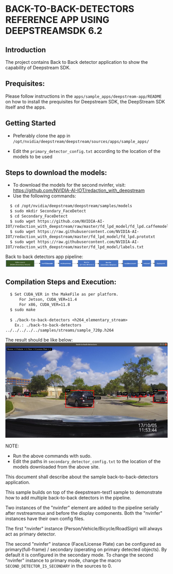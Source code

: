 # BACK-TO-BACK-DETECTORS REFERENCE APP USING DEEPSTREAMSDK 6.2

## Introduction

The project contains Back to Back detector application to show the
capability of Deepstream SDK.

## Prequisites:

Please follow instructions in the `apps/sample_apps/deepstream-app/README` on how
to install the prequisites for Deepstream SDK, the DeepStream SDK itself and the
apps.

## Getting Started

- Preferably clone the app in
  `/opt/nvidia/deepstream/deepstream/sources/apps/sample_apps/`

- Edit the `primary_detector_config.txt` according to the location of the models to be used

## Steps to download the models:

- To download the models for the second nvinfer, visit:
  https://github.com/NVIDIA-AI-IOT/redaction_with_deepstream
- Use the following commands:

```
  $ cd /opt/nvidia/deepstream/deepstream/samples/models
  $ sudo mkdir Secondary_FaceDetect
  $ cd Secondary_FaceDetect
  $ sudo wget https://github.com/NVIDIA-AI-IOT/redaction_with_deepstream/raw/master/fd_lpd_model/fd_lpd.caffemodel
  $ sudo wget https://raw.githubusercontent.com/NVIDIA-AI-IOT/redaction_with_deepstream/master/fd_lpd_model/fd_lpd.prototxt
  $ sudo wget https://raw.githubusercontent.com/NVIDIA-AI-IOT/redaction_with_deepstream/master/fd_lpd_model/labels.txt
```

Back to back detectors app pipeline:
![DS Back to back detectors Pipeline](.backtobackdetectors_pipeline.png)

## Compilation Steps and Execution:

```
  $ Set CUDA_VER in the MakeFile as per platform.
      For Jetson, CUDA_VER=11.4
      For x86, CUDA_VER=11.8
  $ sudo make

  $ ./back-to-back-detectors <h264_elementary_stream>
    Ex.: ./back-to-back-detectors ../../../../../samples/streams/sample_720p.h264
```

The result should be like below:
![DS Back to Back Detectors Screenshot](.backtobackdetectors.png)

NOTE:

- Run the above commands with sudo.
- Edit the paths in `secondary_detector_config.txt` to the location of the models
  downloaded from the above site.

This document shall describe about the sample back-to-back-detectors application.

This sample builds on top of the deepstream-test1 sample to demonstrate how to
add multiple back-to-back detectors in the pipeline.

Two instances of the "nvinfer" element are added to the pipeline serially after
nvstreammux and before the display components. Both the "nvinfer" instances have
their own config files.

The first "nvinfer" instance (Person/Vehicle/Bicycle/RoadSign) will always act
as primary detector.

The second "nvinfer" instance (Face/License Plate) can be configured as
primary(full-frame) / secondary (operating on primary detected objects). By
default it is configured in the secondary mode. To change the second "nvinfer"
instance to primary mode, change the macro `SECOND_DETECTOR_IS_SECONDARY` in the
sources to 0.

